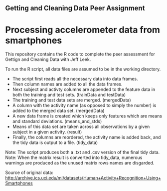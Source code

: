 ##  Getting and Cleaning Data Peer Assignment

#  Processing accelerometer data from smartphones



This repository contains the R code to complete the peer assessment for Gettign and Cleaning Data with Jeff Leek.

To run the R script, all data files are assumed to be in the working directory.

* The script first reads all the necessary data into data frames.
* Then column names are added to all the data frames.
* Next subject and activty columns are appended to the feature data in both the training and test sets. (trainData and testData) 
* The training and test data sets are merged.  (mergedData)
* A column with the activity name (as opposed to simply the number) is added to the merged data set.  (mergedData)
* A new data frame is created which keeps only features which are means and standard deviations.  (means_and_stds)
* Means of this data set are taken across all observations by a given subject in a given activity.  (result)
* Finally, the columns are reordered, the activity name is added back, and the tidy data is output to a file.  (tidy_data) 



Note:  The script produces both a .txt and .csv version of the final tidy data.
Note:  When the matrix result is converted into tidy_data, numerous warnings are produced as the unused matrix rows names are disgarded.


Source of original data:  http://archive.ics.uci.edu/ml/datasets/Human+Activity+Recognition+Using+Smartphones 